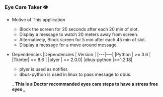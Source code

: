 ### Eye Care Taker 👁️

- Motive of This application

  - Block the screen for 20 seconds after each 20 min of slot.
  - Display a message to watch 20 meters away from screen.
  - Alternatively, Block screen for 5 min after each 45 min of slot.
  - Display a message for a move around message.

- Dependencies
  |Dependencies | Version |
  |---|---|
  |Python | >= 3.6 |
  |Tkinter| == 8.6 |
  |plyer | == 2.0.0|
  |dbus-python |==1.2.18|

  - plyer is used as notifier.

  * dbus-python is used in linux to pass message to dbus.

  **_ This is a Doctor recommanded eyes care steps to have a stress free eyes _**
